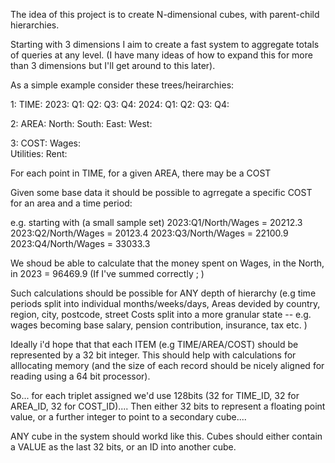 The idea of this project is to create N-dimensional cubes, with parent-child hierarchies.

Starting with 3 dimensions I aim to create a fast system to aggregate totals of queries at any level. (I have many ideas of how to expand this for more than 3 dimensions but I'll get around to this later).

As a simple example consider these trees/heirarchies:

1:   TIME:
        2023:
             Q1:
             Q2:
             Q3:
             Q4:
        2024:
             Q1:
             Q2:
             Q3:
             Q4:        

2:   AREA:
        North:
        South:
        East:
        West:
        
3:   COST:
        Wages:  
        Utilities:
        Rent:

For each point in TIME, for a given AREA, there may be a COST

Given some base data it should be possible to agrregate a specific COST for an area and a time period:

e.g. starting with (a small sample set)
2023:Q1/North/Wages = 20212.3
2023:Q2/North/Wages = 20123.4 
2023:Q3/North/Wages = 22100.9
2023:Q4/North/Wages = 33033.3

We shoud be able to calculate that the money spent on Wages, in the North, in 2023 = 96469.9 (If I've summed correctly ; )

Such calculations should be possible for ANY depth of hierarchy (e.g 
   time periods split into individual months/weeks/days, 
   Areas devided by country, region, city, postcode, street 
   Costs split into a more granular state -- e.g. wages becoming base salary, pension contribution, insurance, tax etc.
)

Ideally i'd hope that that each ITEM (e.g TIME/AREA/COST) should be represented by a 32 bit integer. This should help with calculations for alllocating memory (and the size of each record should be nicely aligned for reading using a 64 bit processor).

So... for each triplet assigned we'd use 128bits (32 for TIME_ID, 32 for AREA_ID, 32 for COST_ID).... Then either 32 bits to represent a floating point value,   or a further integer to point to a secondary cube....

ANY cube in the system should workd like this.  Cubes should either contain a VALUE as the last 32 bits, or an ID into another cube.







